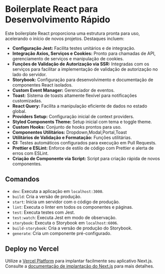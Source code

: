 # Boilerplate React para Desenvolvimento Rápido

Este boilerplate React proporciona uma estrutura pronta para uso, acelerando o início de novos projetos. Destaques incluem:

- **Configuração Jest:** Facilita testes unitários e de integração.
- **Integração Axios, Serviços e Cookies:** Pronto para chamadas de API, gerenciamento de serviços e manipulação de cookies.
- **Funções de Validação de Autorização via SSR:** Integradas com os serviços para facilitar a implementação de validação de autorização no lado do servidor.
- **Storybook:** Configuração para desenvolvimento e documentação de componentes React isolados.
- **Custom Event Manager:** Gerenciador de eventos.
- **Toast:** Sistema de toasts altamente flexível para notificações customizadas.
- **React Query:** Facilita a manipulação eficiente de dados no estado global.
- **Providers Setup:** Configuração inicial de context providers.
- **Styled Components Theme:** Setup inicial com tema e toggle theme.
- **Custom Hooks:** Conjunto de hooks prontos para uso.
- **Componentes Utilitários:** Dropdown,Modal,Portal,Toast
- **Utilitários de Validação e Formatação:** Funções utilitárias.
- **CI:** Testes automáticos configurados para execução em Pull Requests.
- **Prettier e ESLint:** Enforce de estilo de código com Prettier e alerta de erros com ESLint.
- **Criação de Componente via Script:** Script para criação rápida de novos componentes.

## Comandos

- `dev`: Executa a aplicação em `localhost:3000`.
- `build`: Cria a versão de produção.
- `start`: Inicia um servidor com o código de produção.
- `lint`: Executa o linter em todos os componentes e páginas.
- `test`: Executa testes com Jest.
- `test:watch`: Executa Jest em modo de observação.
- `storybook`: Executa o Storybook em `localhost:6006`.
- `build-storybook`: Cria a versão de produção do Storybook.
- `generate`: Cria um componente pré-configurado.

## Deploy no Vercel

Utilize a [Vercel Platform](https://vercel.com/import?utm_medium=default-template&filter=next.js&utm_source=create-next-app&utm_campaign=create-next-app-readme) para implantar facilmente seu aplicativo Next.js. Consulte a [documentação de implantação do Next.js](https://nextjs.org/docs/deployment) para mais detalhes.
